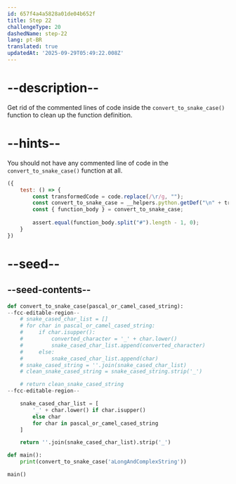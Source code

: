 ```yaml
---
id: 657f4a4a5828a01de04b652f
title: Step 22
challengeType: 20
dashedName: step-22
lang: pt-BR
translated: true
updatedAt: '2025-09-29T05:49:22.008Z'
---
```


# --description--

Get rid of the commented lines of code inside the `convert_to_snake_case()` function to clean up the function definition.

# --hints--

You should not have any commented line of code in the `convert_to_snake_case()` function at all.

```js
({
    test: () => {
        const transformedCode = code.replace(/\r/g, "");
        const convert_to_snake_case = __helpers.python.getDef("\n" + transformedCode, "convert_to_snake_case");
        const { function_body } = convert_to_snake_case;
        
        assert.equal(function_body.split("#").length - 1, 0);
    }
})
```

# --seed--

## --seed-contents--

```py
def convert_to_snake_case(pascal_or_camel_cased_string):
--fcc-editable-region--
    # snake_cased_char_list = []
    # for char in pascal_or_camel_cased_string:
    #     if char.isupper():
    #         converted_character = '_' + char.lower()
    #         snake_cased_char_list.append(converted_character)
    #     else:
    #         snake_cased_char_list.append(char)
    # snake_cased_string = ''.join(snake_cased_char_list)
    # clean_snake_cased_string = snake_cased_string.strip('_')

    # return clean_snake_cased_string
--fcc-editable-region--

    snake_cased_char_list = [
        '_' + char.lower() if char.isupper()
        else char
        for char in pascal_or_camel_cased_string
    ]

    return ''.join(snake_cased_char_list).strip('_')

def main():
    print(convert_to_snake_case('aLongAndComplexString'))

main()
```
